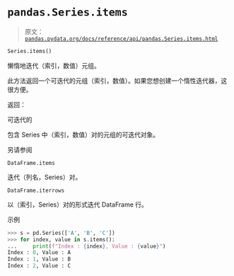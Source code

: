 # `pandas.Series.items`

> 原文：[`pandas.pydata.org/docs/reference/api/pandas.Series.items.html`](https://pandas.pydata.org/docs/reference/api/pandas.Series.items.html)

```py
Series.items()
```

懒惰地迭代（索引，数值）元组。

此方法返回一个可迭代的元组（索引，数值）。如果您想创建一个惰性迭代器，这很方便。

返回：

可迭代的

包含 Series 中（索引，数值）对的元组的可迭代对象。

另请参阅

`DataFrame.items`

迭代（列名，Series）对。

`DataFrame.iterrows`

以（索引，Series）对的形式迭代 DataFrame 行。

示例

```py
>>> s = pd.Series(['A', 'B', 'C'])
>>> for index, value in s.items():
...     print(f"Index : {index}, Value : {value}")
Index : 0, Value : A
Index : 1, Value : B
Index : 2, Value : C 
```
